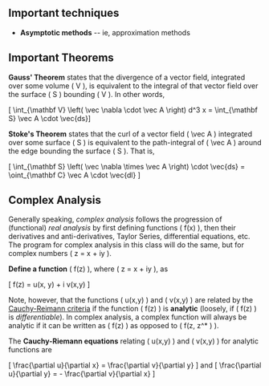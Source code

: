 ## Important techniques

* **Asymptotic methods** -- ie, approximation methods

## Important Theorems

**Gauss' Theorem** states that the divergence of a vector field, integrated over some volume \( V \), is equivalent to the integral of that vector field over the surface \( S \) bounding \( V \). In other words, 

\[ \int_{\mathbf V} \left( \vec \nabla \cdot \vec A \right) d^3 x  = \int_{\mathbf S}  \vec A \cdot \vec{ds}\]

**Stoke's Theorem** states that the curl of a vector field \( \vec A \) integrated over some surface \( S \) is equivalent to the path-integral of \( \vec A \) around the edge bounding the surface \( S \). That is, 

\[ \int_{\mathbf S} \left( \vec \nabla \times \vec A \right) \cdot \vec{ds} = \oint_{\mathbf C} \vec A \cdot \vec{dl} \]

## Complex Analysis

Generally speaking, *complex analysis* follows the progression of (functional) *real analysis* by first defining functions \( f(x) \), then their derivatives and anti-derivatives, Taylor Series, differential equations, etc. The program for complex analysis in this class will do the same, but for complex numbers \( z = x + iy \).

**Define a function** \( f(z) \), where \( z = x + iy \), as

\[ f(z) = u(x, y) + i v(x,y) \]

Note, however, that the functions \( u(x,y) \) and \( v(x,y) \) are related by the [Cauchy-Reimann criteria](http://en.wikipedia.org/wiki/Cauchy%E2%80%93Riemann_equations) if the function \( f(z) \) is **analytic** (loosely, if \( f(z) \) is *differentiable*). In complex analysis, a complex function will always be analytic if it can be written as \( f(z) \) as opposed to \( f(z, z^* ) \).

The **Cauchy-Riemann equations** relating \( u(x,y) \) and \( v(x,y) \) for analytic functions are

\[ \frac{\partial u}{\partial x} = \frac{\partial v}{\partial y} \]
and
\[ \frac{\partial u}{\partial y} = - \frac{\partial v}{\partial x}  \]